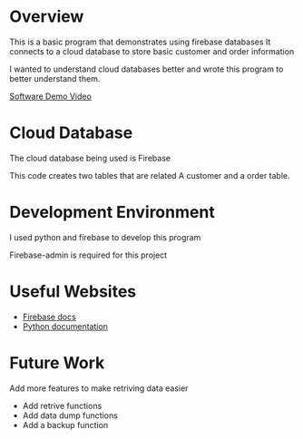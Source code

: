 # Overview

This is a basic program that demonstrates using firebase databases
It connects to a cloud database to store basic customer and order information 

I wanted to understand cloud databases better and wrote this program to better understand them.

[Software Demo Video](https://youtu.be/GZ0Z_XVTKjw)

# Cloud Database

The cloud database being used is Firebase

This code creates two tables that are related
A customer and a order table.

# Development Environment

I used python and firebase to develop this program

Firebase-admin is required for this project

# Useful Websites


- [Firebase docs](https://firebase.google.com/docs/)
- [Python documentation](https://www.python.org/doc/)

# Future Work

Add more features to make retriving data easier

- Add retrive functions
- Add data dump functions
- Add a backup function
